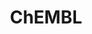 ---
bigquery: https://console.cloud.google.com/bigquery?p=patents-public-data&d=ebi_chembl&page=dataset
citation: '"The ChEMBL database in 2017." Anna Gaulton, Anne Hersey, Michał Nowotka,
  A Patrícia Bento, Jon Chambers, David Mendez, Prudence Mutowo, Francis Atkinson,
  Louisa J Bellis, Elena Cibrián-Uhalte, Mark Davies, Nathan Dedman, Anneli Karlsson,
  María Paula Magariños, John P Overington, George Papadatos, Ines Smit, Andrew R
  Leach Nucleic acids Research (2017) 45 (Database Issue), D945-D954'
contributors: European Bioinformatics Institute
cost: None
description: ChEMBL Data is a manually curated database of small molecules used in
  drug discovery, including information about existing patented drugs.
documentation: 'schema: https://www.ebi.ac.uk/chembl/db_schema


  '
last_edit: Mon, 04 Apr 2022 19:07:30 GMT
location: https://console.cloud.google.com/marketplace/product/google_patents_public_datasets/chembl
maintained_by: EMBL-EBI, an outstation of European Molecular Biology Laboratory
related_publications: '

  ChEMBL: towards direct deposition of bioassay data.


  Mendez D, Gaulton A, Bento AP, Chambers J, De Veij M, Félix E, Magariños MP, Mosquera
  JF, Mutowo P, Nowotka M, Gordillo-Marañón M, Hunter F, Junco L, Mugumbate G, Rodriguez-Lopez
  M, Atkinson F, Bosc N, Radoux CJ, Segura-Cabrera A, Hersey A, Leach AR.


  — Nucleic Acids Res. 2019; 47(D1):D930-D940. doi: 10.1093/nar/gky1075

  '
schema_fields: '[''site_id'', ''relationship_desc'', ''domain_type'', ''assay_strain'',
  ''structure_type'', ''component_synonym'', ''assay_class_id'', ''src_short_name'',
  ''assay_desc'', ''protein_class_synonym'', ''compound_key'', ''upper_value'', ''enzyme_name'',
  ''withdrawn_class'', ''normal_range_max'', ''cellosaurus_id'', ''parenteral'', ''result_flag'',
  ''le'', ''patent_id'', ''compound_name'', ''ddd_units'', ''enzyme_tid'', ''standard_units'',
  ''definition'', ''pathway_id'', ''ddd_comment'', ''domain_name'', ''updated_on'',
  ''withdrawn_flag'', ''assay_id'', ''withdrawn_year'', ''journal'', ''metabolite_record_id'',
  ''homologue'', ''availability_type'', ''ddd_id'', ''parent_go_id'', ''num_ro5_violations'',
  ''l5'', ''site_name'', ''class_level'', ''hrac_class_id'', ''alogp'', ''withdrawn_country'',
  ''biocomp_id'', ''value'', ''parameter_value'', ''warning_type'', ''bei'', ''hbd_lipinski'',
  ''co_stem_id'', ''drugind_id'', ''route'', ''standard_value'', ''cx_most_apka'',
  ''hba_lipinski'', ''abstract'', ''chembl_id'', ''aidx'', ''active_molregno'', ''indication_class'',
  ''assay_param_id'', ''first_in_class'', ''relationship_type'', ''research_stem'',
  ''irac_code'', ''cx_logp'', ''cell_description'', ''innovator_company'', ''issue'',
  ''path'', ''published_type'', ''product_id'', ''mol_frac_id'', ''confidence'', ''volume'',
  ''sequence'', ''level3_description'', ''pchembl_value'', ''variant_id'', ''src_compound_id'',
  ''assay_source'', ''efo_term'', ''submission_date'', ''alert_name'', ''patent_use_code'',
  ''status'', ''mesh_heading'', ''who_extra'', ''acd_logd'', ''cx_logd'', ''metref_id'',
  ''therapeutic_flag'', ''drug_substance_flag'', ''acd_logp'', ''activity_count'',
  ''prediction_method'', ''entity_id'', ''ref_url'', ''usan_stem_id'', ''action_type'',
  ''units'', ''text_value'', ''inorganic_flag'', ''description'', ''country'', ''level4_description'',
  ''idx'', ''aromatic_rings'', ''uberon_id'', ''relation'', ''molecular_mechanism'',
  ''pathway_key'', ''usan_stem'', ''hbd'', ''assay_subcellular_fraction'', ''ddd_value'',
  ''warning_class'', ''mc_target_name'', ''stat'', ''smarts'', ''atc_code'', ''bao_id'',
  ''uo_units'', ''binding_site_comment'', ''tid_fixed'', ''sei'', ''priority'', ''lle'',
  ''caloha_id'', ''tbl'', ''compd_id'', ''stem'', ''aspect'', ''molfile'', ''assay_type'',
  ''psa'', ''ro3_pass'', ''ridx'', ''parent_molregno'', ''predbind_id'', ''doc_id'',
  ''comp_go_id'', ''sitecomp_id'', ''assay_cell_type'', ''dosed_ingredient'', ''downgraded'',
  ''annotation'', ''targcomp_id'', ''assay_test_type'', ''short_name'', ''mol_atc_id'',
  ''previous_company'', ''l3'', ''usan_stem_definition'', ''standard_type'', ''mc_target_accession'',
  ''assay_organism'', ''go_id'', ''warning_country'', ''compsyn_id'', ''subgroup'',
  ''patent_no'', ''activity_comment'', ''cell_ontology_id'', ''actsm_id'', ''db_version'',
  ''max_phase_for_ind'', ''year'', ''mesh_id'', ''src_id'', ''version'', ''authors'',
  ''hrac_code'', ''parent_type'', ''sequence_md5sum'', ''curated_by'', ''protclasssyn_id'',
  ''molregno'', ''related_tid'', ''level2'', ''nda_type'', ''cell_name'', ''protein_class_id'',
  ''l6'', ''applicant_full_name'', ''natural_product'', ''doc_type'', ''confidence_score'',
  ''level2_description'', ''ad_type'', ''record_id'', ''molsyn_id'', ''withdrawn_reason'',
  ''standard_upper_value'', ''assay_tissue'', ''published_units'', ''targrel_id'',
  ''trade_name'', ''cell_source_tissue'', ''mw_freebase'', ''mec_id'', ''toid'', ''mc_target_type'',
  ''cpd_str_alert_id'', ''src_assay_id'', ''bao_format'', ''dosage_form'', ''chebi_par_id'',
  ''alert_set_id'', ''l8'', ''level1_description'', ''company'', ''helm_notation'',
  ''frac_code'', ''parent_id'', ''strength'', ''l1'', ''syn_type'', ''domain_description'',
  ''standard_relation'', ''component_id'', ''rtb'', ''met_id'', ''usan_substem'',
  ''who_name'', ''direct_interaction'', ''cx_most_bpka'', ''cl_lincs_id'', ''species_group_flag'',
  ''bao_endpoint'', ''heavy_atoms'', ''relationship'', ''acd_most_apka'', ''selectivity_comment'',
  ''pubmed_id'', ''source'', ''tax_id'', ''cell_source_organism'', ''start_position'',
  ''mecref_id'', ''data_validity_comment'', ''cell_source_tax_id'', ''mol_hrac_id'',
  ''polymer_flag'', ''target_mapping'', ''oral'', ''res_stem_id'', ''published_relation'',
  ''ingredient'', ''label'', ''clo_id'', ''accession'', ''mechanism_of_action'', ''mw_monoisotopic'',
  ''last_page'', ''prodrug'', ''organism'', ''comp_class_id'', ''black_box_warning'',
  ''drug_product_flag'', ''pref_name'', ''name'', ''hba'', ''ref_type'', ''standard_flag'',
  ''indref_id'', ''updated_by'', ''cell_id'', ''drug_record_id'', ''comments'', ''substrate_record_id'',
  ''entity_type'', ''creation_date'', ''assay_category'', ''mechanism_comment'', ''tid'',
  ''full_molformula'', ''mutation'', ''component_type'', ''max_phase'', ''standard_inchi_key'',
  ''warning_id'', ''first_approval'', ''isoform'', ''efo_id'', ''smid'', ''molecular_species'',
  ''protein_class_desc'', ''tissue_id'', ''ass_cls_map_id'', ''bto_id'', ''mol_irac_id'',
  ''level1'', ''chirality'', ''target_desc'', ''alert_id'', ''frac_class_id'', ''normal_range_min'',
  ''level3'', ''potential_duplicate'', ''level4'', ''source_domain_id'', ''topical'',
  ''oc_id'', ''molecule_type'', ''prod_pat_id'', ''rgid'', ''type'', ''assay_tax_id'',
  ''as_id'', ''first_page'', ''warnref_id'', ''l7'', ''site_residues'', ''usan_year'',
  ''class_type'', ''stem_class'', ''target_type'', ''parameter_type'', ''warning_year'',
  ''met_comment'', ''acd_most_bpka'', ''log_id'', ''canonical_smiles'', ''standard_inchi'',
  ''full_mwt'', ''level5'', ''ref_id'', ''num_alerts'', ''qed_weighted'', ''approval_date'',
  ''warning_description'', ''publication_number'', ''cidx'', ''std_act_id'', ''last_active'',
  ''src_description'', ''curation_comment'', ''patent_expire_date'', ''disease_efficacy'',
  ''met_conversion'', ''standard_text_value'', ''l2'', ''l4'', ''irac_class_id'',
  ''mc_organism'', ''qudt_units'', ''end_position'', ''ddd_admr'', ''job_id'', ''formulation_id'',
  ''major_class'', ''delist_flag'', ''title'', ''db_source'', ''num_lipinski_ro5_violations'',
  ''doi'', ''synonyms'', ''ap_id'', ''set_name'', ''domain_id'', ''published_value'',
  ''mc_tax_id'', ''active_ingredient'', ''activity_id'', ''orig_description'']'
shortname: chembl
tags:
- biotechnology
- health
- chemical
- bioinformatics
- medical
terms_of_use: CC BY-SA 3.0
title: ChEMBL
uuid: e232a192-965c-4ec9-904c-155b6dfe56c5
---